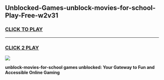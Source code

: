 
## Unblocked-Games-unblock-movies-for-school-Play-Free-w2v31
<h3>
<a href="https://premium76.site?title=unblock-movies-for-school&ref=23A">CLICK TO PLAY</a></h3>
<hr>

<h3>
<a href="https://premium76.site?title=unblock-movies-for-school&ref=23A">CLICK 2 PLAY</a>
  
</h3>

<a href="https://premium76.site?title=unblock-movies-for-school&ref=23A"><img src="https://clearcache.store/games.png"></a>


**unblock-movies-for-school games unblocked: Your Gateway to Fun and Accessible Online Gaming**
